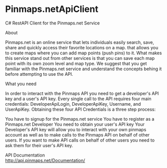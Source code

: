Pinmaps.netApiClient
====================

C# RestAPI Client for the Pinmaps.net Service

About

Pinmaps.net is an online service that lets individuals easily search, save, share and quickly access their favorite locations on a map. that allows you to create maps where you can add map points (push pins) to it. What makes this service stand out from other services is that you can save each map point with its own zoom level and map type. 
We suggest that you get familiar with the Pinmaps.net service and understand the concepts behing it before attempting to use the API.


What you need

In order to interact with the Pinmaps API you need to get a developer's API key and a user's API key. Every single call to the API requires four main credentials:
DeveloperApiLogin, DeveloperApiKey, Username, and UserApiKey.
Obtaining these four API Credentials is a three step process:

You have to signup for the Pinmaps.net service
You have to register as a Pinmaps.net Developer
You need to obtain your user's API key
Your Developer's API key will allow you to interact with your own pinmaps account as well as to make calls to the Pinmaps API on behalf of other users. If you want to make API calls on behalf of other users you need to ask them for their user's API key.


API Documentation <br />
http://api.pinmaps.net/Documentation/
